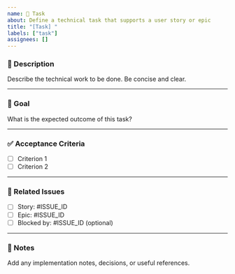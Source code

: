```yaml
---
name: 🔧 Task
about: Define a technical task that supports a user story or epic
title: "[Task] "
labels: ["task"]
assignees: []
---
```


### 🔧 Description

Describe the technical work to be done. Be concise and clear.

---

### 🎯 Goal

What is the expected outcome of this task?

---

### ✅ Acceptance Criteria

- [ ] Criterion 1
- [ ] Criterion 2

---

### 🔗 Related Issues

- [ ] Story: #ISSUE_ID
- [ ] Epic: #ISSUE_ID
- [ ] Blocked by: #ISSUE_ID (optional)

---

### 📝 Notes

Add any implementation notes, decisions, or useful references.
